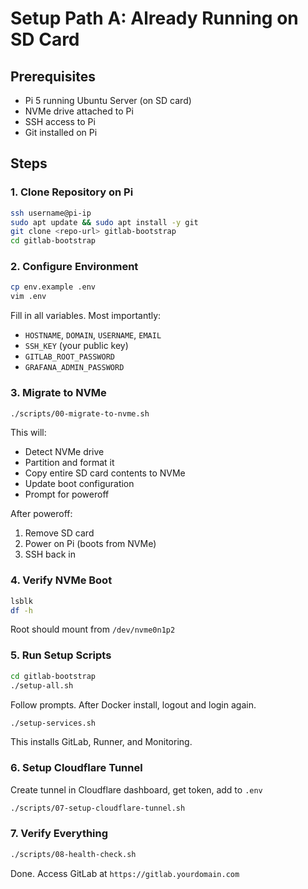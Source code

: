 # Setup Path A: Already Running on SD Card

## Prerequisites
- Pi 5 running Ubuntu Server (on SD card)
- NVMe drive attached to Pi
- SSH access to Pi
- Git installed on Pi

## Steps

### 1. Clone Repository on Pi

```bash
ssh username@pi-ip
sudo apt update && sudo apt install -y git
git clone <repo-url> gitlab-bootstrap
cd gitlab-bootstrap
```

### 2. Configure Environment

```bash
cp env.example .env
vim .env
```

Fill in all variables. Most importantly:
- `HOSTNAME`, `DOMAIN`, `USERNAME`, `EMAIL`
- `SSH_KEY` (your public key)
- `GITLAB_ROOT_PASSWORD`
- `GRAFANA_ADMIN_PASSWORD`

### 3. Migrate to NVMe

```bash
./scripts/00-migrate-to-nvme.sh
```

This will:
- Detect NVMe drive
- Partition and format it
- Copy entire SD card contents to NVMe
- Update boot configuration
- Prompt for poweroff

After poweroff:
1. Remove SD card
2. Power on Pi (boots from NVMe)
3. SSH back in

### 4. Verify NVMe Boot

```bash
lsblk
df -h
```

Root should mount from `/dev/nvme0n1p2`

### 5. Run Setup Scripts

```bash
cd gitlab-bootstrap
./setup-all.sh
```

Follow prompts. After Docker install, logout and login again.

```bash
./setup-services.sh
```

This installs GitLab, Runner, and Monitoring.

### 6. Setup Cloudflare Tunnel

Create tunnel in Cloudflare dashboard, get token, add to `.env`

```bash
./scripts/07-setup-cloudflare-tunnel.sh
```

### 7. Verify Everything

```bash
./scripts/08-health-check.sh
```

Done. Access GitLab at `https://gitlab.yourdomain.com`

